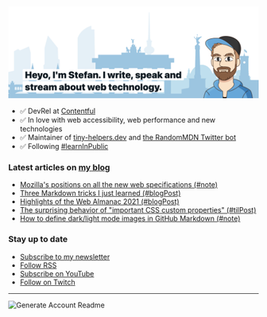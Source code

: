 <img alt="Heyo, I'm Stefan. I write and speak about web technology." src="https://raw.githubusercontent.com/stefanjudis/stefanjudis/main/screenshot.png">

- ✅ DevRel at [Contentful](https://www.contentful.com)
- ✅ In love with web accessibility, web performance and new technologies
- ✅ Maintainer of [tiny-helpers.dev](https://tiny-helpers.dev) and [the RandomMDN Twitter bot](https://twitter.com/randomMDN)
- ✅ Following [#learnInPublic](https://www.stefanjudis.com/today-i-learned/)
### Latest articles on [my blog](https://www.stefanjudis.com)

<!-- BLOG-POST-LIST:START -->
- [Mozilla&#39;s positions on all the new web specifications &lpar;#note&rpar;](https://www.stefanjudis.com/notes/mozillas-positions-on-all-the-new-web-specifications/)
- [Three Markdown tricks I just learned &lpar;#blogPost&rpar;](https://www.stefanjudis.com/blog/three-markdown-tricks-i-just-learned/)
- [Highlights of the Web Almanac 2021 &lpar;#blogPost&rpar;](https://www.stefanjudis.com/blog/highlights-from-the-web-almanac-2021/)
- [The surprising behavior of &quot;important CSS custom properties&quot; &lpar;#tilPost&rpar;](https://www.stefanjudis.com/today-i-learned/the-surprising-behavior-of-important-css-custom-properties/)
- [How to define dark/light mode images in GitHub Markdown &lpar;#note&rpar;](https://www.stefanjudis.com/notes/how-to-define-dark-light-mode-images-in-github-markdown/)
<!-- BLOG-POST-LIST:END -->

### Stay up to date

- [Subscribe to my newsletter](https://www.stefanjudis.com/newsletter/)
- [Follow RSS](https://www.stefanjudis.com/feeds/)
- [Subscribe on YouTube](https://youtube.com/c/stefanjudis)
- [Follow on Twitch](https://www.twitch.tv/stefanjudis)

---

![Generate Account Readme](https://github.com/stefanjudis/stefanjudis/workflows/Generate%20Account%20Readme/badge.svg)
